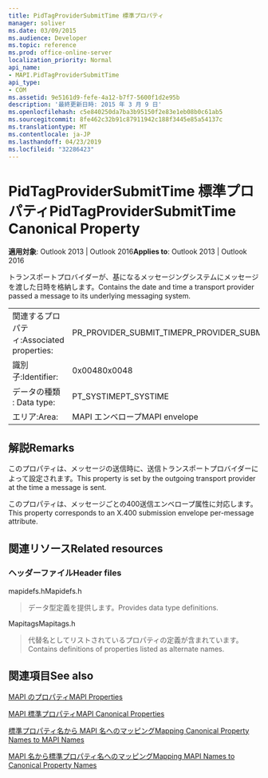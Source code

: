 ```yaml
---
title: PidTagProviderSubmitTime 標準プロパティ
manager: soliver
ms.date: 03/09/2015
ms.audience: Developer
ms.topic: reference
ms.prod: office-online-server
localization_priority: Normal
api_name:
- MAPI.PidTagProviderSubmitTime
api_type:
- COM
ms.assetid: 9e5161d9-fefe-4a12-b7f7-5600f1d2e95b
description: '最終更新日時: 2015 年 3 月 9 日'
ms.openlocfilehash: c5e840250da7ba3b95150f2e83e1eb08b0c61ab5
ms.sourcegitcommit: 8fe462c32b91c87911942c188f3445e85a54137c
ms.translationtype: MT
ms.contentlocale: ja-JP
ms.lasthandoff: 04/23/2019
ms.locfileid: "32286423"
---
```

# <a name="pidtagprovidersubmittime-canonical-property"></a><span data-ttu-id="b5f0b-103">PidTagProviderSubmitTime 標準プロパティ</span><span class="sxs-lookup"><span data-stu-id="b5f0b-103">PidTagProviderSubmitTime Canonical Property</span></span>

  
  
<span data-ttu-id="b5f0b-104">**適用対象**: Outlook 2013 | Outlook 2016</span><span class="sxs-lookup"><span data-stu-id="b5f0b-104">**Applies to**: Outlook 2013 | Outlook 2016</span></span> 
  
<span data-ttu-id="b5f0b-105">トランスポートプロバイダーが、基になるメッセージングシステムにメッセージを渡した日時を格納します。</span><span class="sxs-lookup"><span data-stu-id="b5f0b-105">Contains the date and time a transport provider passed a message to its underlying messaging system.</span></span>
  
|||
|:-----|:-----|
|<span data-ttu-id="b5f0b-106">関連するプロパティ:</span><span class="sxs-lookup"><span data-stu-id="b5f0b-106">Associated properties:</span></span>  <br/> |<span data-ttu-id="b5f0b-107">PR_PROVIDER_SUBMIT_TIME</span><span class="sxs-lookup"><span data-stu-id="b5f0b-107">PR_PROVIDER_SUBMIT_TIME</span></span>  <br/> |
|<span data-ttu-id="b5f0b-108">識別子:</span><span class="sxs-lookup"><span data-stu-id="b5f0b-108">Identifier:</span></span>  <br/> |<span data-ttu-id="b5f0b-109">0x0048</span><span class="sxs-lookup"><span data-stu-id="b5f0b-109">0x0048</span></span>  <br/> |
|<span data-ttu-id="b5f0b-110">データの種類 : </span><span class="sxs-lookup"><span data-stu-id="b5f0b-110">Data type:</span></span>  <br/> |<span data-ttu-id="b5f0b-111">PT_SYSTIME</span><span class="sxs-lookup"><span data-stu-id="b5f0b-111">PT_SYSTIME</span></span>  <br/> |
|<span data-ttu-id="b5f0b-112">エリア:</span><span class="sxs-lookup"><span data-stu-id="b5f0b-112">Area:</span></span>  <br/> |<span data-ttu-id="b5f0b-113">MAPI エンベロープ</span><span class="sxs-lookup"><span data-stu-id="b5f0b-113">MAPI envelope</span></span>  <br/> |
   
## <a name="remarks"></a><span data-ttu-id="b5f0b-114">解説</span><span class="sxs-lookup"><span data-stu-id="b5f0b-114">Remarks</span></span>

<span data-ttu-id="b5f0b-115">このプロパティは、メッセージの送信時に、送信トランスポートプロバイダーによって設定されます。</span><span class="sxs-lookup"><span data-stu-id="b5f0b-115">This property is set by the outgoing transport provider at the time a message is sent.</span></span>
  
<span data-ttu-id="b5f0b-116">このプロパティは、メッセージごとの400送信エンベロープ属性に対応します。</span><span class="sxs-lookup"><span data-stu-id="b5f0b-116">This property corresponds to an X.400 submission envelope per-message attribute.</span></span> 
  
## <a name="related-resources"></a><span data-ttu-id="b5f0b-117">関連リソース</span><span class="sxs-lookup"><span data-stu-id="b5f0b-117">Related resources</span></span>

### <a name="header-files"></a><span data-ttu-id="b5f0b-118">ヘッダーファイル</span><span class="sxs-lookup"><span data-stu-id="b5f0b-118">Header files</span></span>

<span data-ttu-id="b5f0b-119">mapidefs.h</span><span class="sxs-lookup"><span data-stu-id="b5f0b-119">Mapidefs.h</span></span>
  
> <span data-ttu-id="b5f0b-120">データ型定義を提供します。</span><span class="sxs-lookup"><span data-stu-id="b5f0b-120">Provides data type definitions.</span></span>
    
<span data-ttu-id="b5f0b-121">Mapitags</span><span class="sxs-lookup"><span data-stu-id="b5f0b-121">Mapitags.h</span></span>
  
> <span data-ttu-id="b5f0b-122">代替名としてリストされているプロパティの定義が含まれています。</span><span class="sxs-lookup"><span data-stu-id="b5f0b-122">Contains definitions of properties listed as alternate names.</span></span>
    
## <a name="see-also"></a><span data-ttu-id="b5f0b-123">関連項目</span><span class="sxs-lookup"><span data-stu-id="b5f0b-123">See also</span></span>



[<span data-ttu-id="b5f0b-124">MAPI のプロパティ</span><span class="sxs-lookup"><span data-stu-id="b5f0b-124">MAPI Properties</span></span>](mapi-properties.md)
  
[<span data-ttu-id="b5f0b-125">MAPI 標準プロパティ</span><span class="sxs-lookup"><span data-stu-id="b5f0b-125">MAPI Canonical Properties</span></span>](mapi-canonical-properties.md)
  
[<span data-ttu-id="b5f0b-126">標準プロパティ名から MAPI 名へのマッピング</span><span class="sxs-lookup"><span data-stu-id="b5f0b-126">Mapping Canonical Property Names to MAPI Names</span></span>](mapping-canonical-property-names-to-mapi-names.md)
  
[<span data-ttu-id="b5f0b-127">MAPI 名から標準プロパティ名へのマッピング</span><span class="sxs-lookup"><span data-stu-id="b5f0b-127">Mapping MAPI Names to Canonical Property Names</span></span>](mapping-mapi-names-to-canonical-property-names.md)

